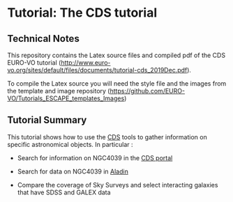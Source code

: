 # Tutorial: The CDS tutorial

## Technical Notes
This repository contains the Latex source files and compiled pdf of the CDS EURO-VO tutorial (http://www.euro-vo.org/sites/default/files/documents/tutorial-cds_2019Dec.pdf). 

To compile the Latex source you will need the style file and the images from the template and image repository (https://github.com/EURO-VO/Tutorials_ESCAPE_templates_Images)

## Tutorial Summary 
This tutorial shows how to use the [CDS](http://cds.u-strasbg.fr/) tools to gather information on specific astronomical objects. In particular :

- Search for information on NGC4039 in the [CDS portal](http://cdsportal.u-strasbg.fr/)

- Search for data on NGC4039 in [Aladin](http://cds.u-strasbg.fr/)

- Compare the coverage of Sky Surveys and select interacting galaxies that have SDSS and GALEX data

